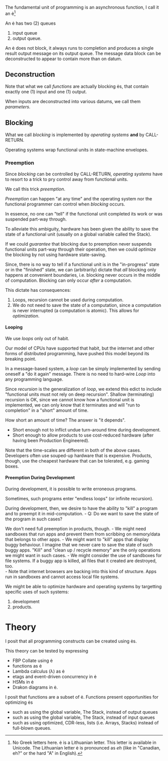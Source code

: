 The fundamental unit of programming is an asynchronous function, I call it an ė[^lithuanian]

An ė has two (2) queues
1. input queue
2. output queue.

An ė does not block, it always runs to completion and produces a single result output message on its output queue.  The message data block can be deconstructed to appear to contain more than on datum. 

## Deconstruction

Note that what we call *functions* are actually blocking ės, that contain exactly one (1) input and one (1) output. 

When inputs are deconstructed into various datums, we call them *parameters*.

## Blocking

What we call *blocking* is implemented by *operating systems* **and** by CALL-RETURN.

Operating systems wrap functional units in state-machine envelopes.

### Preemption

Since *blocking* can be controlled by CALL-RETURN, *operating systems* have to resort to a trick to pry control away from functional units.  

We call this trick *preemption*.

*Preemption* can happen "at any time" and the operating system nor the functional programmer can control when *blocking* occurs.

In essence, no one can "tell" if the functional unit completed its work or was suspended part-way through.

To alleviate this ambiguity, hardware has been given the ability to save the state of a functional unit (usually on a global variable called the Stack).

If we could *guarantee* that blocking due to preemption never suspends functional units part-way through their operation, then we could *optimize* the blocking by not using hardware state-saving.

Since, there is no way to tell if a functional unit is in the "in-progress" state or in the "finished" state, we can (arbitrarily) dictate that *all* blocking only happens at convenient boundaries, i.e. blocking never occurs in the middle of computation.  Blocking can only occur *after* a computation.

This dictate has consequences:
1. Loops, recursion cannot be used during computation.
2. We do not need to save the state of a computation, since a computation is never interrupted (a computation is atomic).  This allows for *optimization*.

#### Looping

We use *loops* only out of habit.

Our model of CPUs have supported that habit, but the internet and other forms of distributed programming, have pushed this model beyond its breaking point.

In a message-based system, a *loop* can be simply implemented by sending oneself a "do it again" message.  There is no need to hard-wire *Loop* into any programming language.

Since *recursion* is the generalization of *loop*, we extend this edict to include "functional units must not rely on deep recursion".  Shallow (terminating) recursion is OK, since we cannot know how a functional unit is implemented, we can only know that it terminates and will "run to completion" in a "short" amount of time.

How short an amount of time?  The answer is "it depends".  
- Short enough not to inflict undue turn-around time during development.
- Short enough to allow products to use cost-reduced hardware (after having been Production Engineered).

Note that the time-scales are different in both of the above cases.  Developers often use souped-up hardware that is expensive.  Products, though, use the cheapest hardware that can be tolerated, e.g. gaming boxes.

#### Preemption During Development

During development, it is possible to write erroneous programs.

Sometimes, such programs enter "endless loops" (or infinite recursion).

During development, then, we desire to have the ability to "kill" a program and to preempt it in mid-computation.
	- Q: Do we want to save the state of the program in such cases?

We don't need full preemption in products, though.
	- We might need sandboxes that run apps and prevent them from scribbing on memory/data that belongs to other apps.
	- We might want to "kill" apps that display buggy behaviour.  I imagine that we never care to save the state of such buggy apps.  "Kill" and "clean up / recycle memory" are the only operations we might want in such cases.
	- We might consider the use of sandboxes for file systems.  If a buggy app is killed, all files that it created are destroyed, too.  
	- Note that internet browsers are backing into this kind of structure.  Apps run in sandboxes and cannot access local file systems.

We might be able to optimize hardware and operating systems by targetting specific uses of such systems:
1. development
2. products.

# Theory

I posit that all programming constructs can be created using ės.  

This theory can be tested by expressing
- FBP Collate using ė
- functions as ė
- Lambda calculus (λ) as ė
- etags and event-driven concurrency in ė
- HSMs in ė
- Drakon diagrams in ė.

[^lithuanian]: No Greek letters here.  ė is a Lithuanian letter.  This letter is available in Unicode.  The Lithuanian letter ė is pronounced as *eh* (like in "Canadian, eh?" or the hard "A" in English). 

I posit that functions are a subset of ė.  Functions present opportunities for optimizing ės
- such as using the global variable, The Stack, instead of output queues
- such as using the global variable, The Stack, instead of input queues
- such as using optimized, CDR-less, lists (i.e. Arrays, Stacks) instead of full-blown queues.